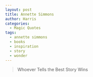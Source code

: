 ```yaml
---
layout: post
title: Annette Simmons
author: Harris
categories:
  - Magic Quotes
tags:
  - annette simmons
  - books
  - inspiration
  - story
  - wonder
---
```

> Whoever Tells the Best Story Wins